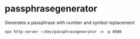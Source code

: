 # passphrasegenerator
Generates a passphrase with number and symbol replacement

```
npx http-server ~/dev/passphrasegenerator -o -p 8080
```
